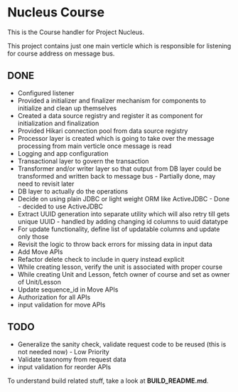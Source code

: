 Nucleus Course
================

This is the Course handler for Project Nucleus. 

This project contains just one main verticle which is responsible for listening for course address on message bus. 

DONE
----
* Configured listener
* Provided a initializer and finalizer mechanism for components to initialize and clean up themselves
* Created a data source registry and register it as component for initialization and finalization
* Provided Hikari connection pool from data source registry
* Processor layer is created which is going to take over the message processing from main verticle once message is read
* Logging and app configuration
* Transactional layer to govern the transaction
* Transformer and/or writer layer so that output from DB layer could be transformed and written back to message bus - Partially done, may need to revisit later
* DB layer to actually do the operations
* Decide on using plain JDBC or light weight ORM like ActiveJDBC - Done - decided to use ActiveJDBC
* Extract UUID generation into separate utility which will also retry till gets unique UUID - handled by adding changing id columns to uuid datatype
* For update functionality, define list of updatable columns and update only those
* Revisit the logic to throw back errors for missing data in input data
* Add Move APIs
* Refactor delete check to include in query instead explicit
* While creating lesson, verify the unit is associated with proper course
* While creating Unit and Lesson, fetch owner of course and set as owner of Unit/Lesson
* Update sequence_id in Move APIs
* Authorization for all APIs
* input validation for move APIs


TODO
----
* Generalize the sanity check, validate request code to be reused (this is not needed now) - Low Priority
* Validate taxonomy from request data
* input validation for reorder APIs

 

To understand build related stuff, take a look at **BUILD_README.md**.


